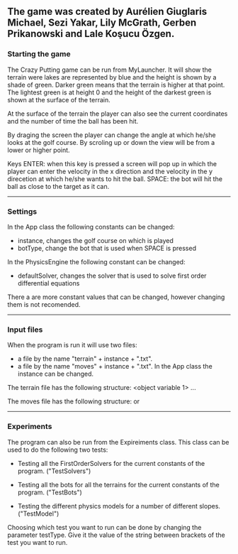## The game was created by Aurélien Giuglaris Michael, Sezi Yakar, Lily McGrath, Gerben Prikanowski and Lale Koşucu Özgen.


### Starting the game

The Crazy Putting game can be run from MyLauncher.
It will show the terrain were lakes are represented by blue
and the height is shown by a shade of green.
Darker green means that the terrain is higher at that point.
The lightest green is at height 0 and the height 
of the darkest green is shown at the surface of the terrain.

At the surface of the terrain the player can also see 
the current coordinates and the number of time the ball has 
been hit.

By draging the screen the player can change the angle at 
which he/she looks at the golf course.
By scroling up or down the view will be from a lower or 
higher point.

Keys
ENTER: when this key is pressed a screen will pop up in 
which the player can enter the velocity in the x direction 
and the velocity in the y direcetion at which he/she wants 
to hit the ball.
SPACE: the bot will hit the ball as close to the target as 
it can.

------------------------------------------------------------
### Settings

In the App class the following constants can be changed:
- instance, changes the golf course on which is played
- botType, change the bot that is used when SPACE is pressed

In the PhysicsEngine the following constant can be changed:
- defaultSolver, changes the solver that is used to solve 
  first order differential equations

There a are more constant values that can be changed, 
however changing them is not recomended.

------------------------------------------------------------
### Input files

When the program is run it will use two files:
 - a file by the name "terrain" + instance + ".txt".
 - a file by the name "moves" + instance + ".txt".
In the App class the instance can be changed.

The terrain file has the following structure:
<String containing a formula for the height profile>
<kinetic friction coefficient> <static friction coefficient>
<objectType> <object variable 1> ... <object variable n>

The moves file has the following structure:
<x coordinate> <y coordinate>
<velocity in x direction> <velocity in y direction>
or
<x coordinate> <y coordinate>

------------------------------------------------------------
### Experiments

The program can also be run from the Expireiments class.
This class can be used to do the following two tests:

- Testing all the FirstOrderSolvers for the current 
  constants of the program. ("TestSolvers")

- Testing all the bots for all the terrains for the current 
  constants of the program. ("TestBots")
  
- Testing the different physics models for a number of 
  different slopes. ("TestModel")
  
Choosing which test you want to run can be done by changing 
the parameter testType. 
Give it the value of the string between brackets of the test
you want to run.
